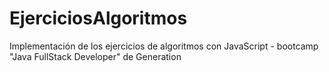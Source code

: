 # EjerciciosAlgoritmos
Implementación de los ejercicios de algoritmos con JavaScript - bootcamp "Java FullStack Developer" de Generation
